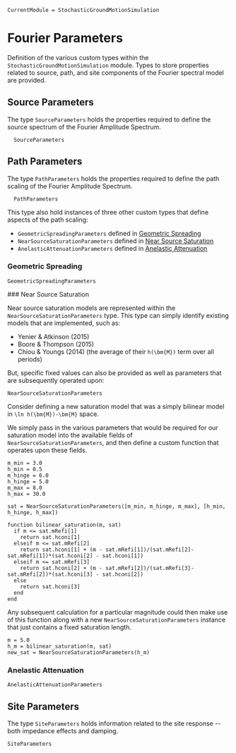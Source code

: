 ```@meta
CurrentModule = StochasticGroundMotionSimulation
```

# Fourier Parameters
Definition of the various custom types within the `StochasticGroundMotionSimulation` module.
Types to store properties related to source, path, and site components of the Fourier spectral model are provided.

## Source Parameters
The type `SourceParameters` holds the properties required to define the source spectrum of the Fourier Amplitude Spectrum.
```@docs
  SourceParameters
```

## Path Parameters
The type `PathParameters` holds the properties required to define the path scaling of the Fourier Amplitude Spectrum.
```@docs
  PathParameters
```

This type also hold instances of three other custom types that define aspects of the path scaling:
- `GeometricSpreadingParameters` defined in [Geometric Spreading](@ref)
- `NearSourceSaturationParameters` defined in [Near Source Saturation](@ref)
- `AnelasticAttenuationParameters` defined in [Anelastic Attenuation](@ref)

### Geometric Spreading

```@docs
GeometricSpreadingParameters
```

### Near Source Saturation

Near source saturation models are represented within the `NearSourceSaturationParameters` type.
This type can simply identify existing models that are implemented, such as:
- Yenier & Atkinson (2015)
- Boore & Thompson (2015)
- Chiou & Youngs (2014) (the average of their ``h(\bm{M})`` term over all periods)

But, specific fixed values can also be provided as well as parameters that are subsequently operated upon:

```@docs
NearSourceSaturationParameters
```

Consider defining a new saturation model that was a simply bilinear model in ``\ln h(\bm{M})-\bm{M}`` space.

We simply pass in the various parameters that would be required for our saturation model into the available fields of `NearSourceSaturationParameters`, and then define a custom function that operates upon these fields.

```@example
m_min = 3.0
h_min = 0.5
m_hinge = 6.0
h_hinge = 5.0
m_max = 8.0
h_max = 30.0

sat = NearSourceSaturationParameters([m_min, m_hinge, m_max], [h_min, h_hinge, h_max])

function bilinear_saturation(m, sat)
  if m <= sat.mRefi[1]
    return sat.hconi[1]
  elseif m <= sat.mRefi[2]
    return sat.hconi[1] + (m - sat.mRefi[1])/(sat.mRefi[2]-sat.mRefi[1])*(sat.hconi[2] - sat.hconi[1])
  elseif m <= sat.mRefi[3]
    return sat.hconi[2] + (m - sat.mRefi[2])/(sat.mRefi[3]-sat.mRefi[2])*(sat.hconi[3] - sat.hconi[2])
  else
    return sat.hconi[3]
  end
end

```

Any subsequent calculation for a particular magnitude could then make use of this function along with a new `NearSourceSaturationParameters` instance that just contains a fixed saturation length.
```@example
m = 5.0
h_m = bilinear_saturation(m, sat)
new_sat = NearSourceSaturationParameters(h_m)
```


### Anelastic Attenuation

```@docs
AnelasticAttenuationParameters
```

## Site Parameters

The type `SiteParameters` holds information related to the site response -- both impedance effects and damping.

```@docs
SiteParameters
```
